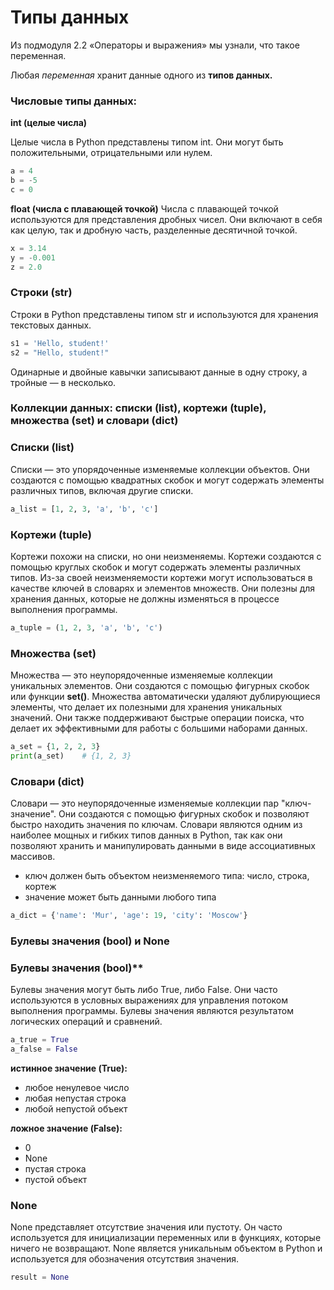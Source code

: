 # Типы данных 
Из подмодуля 2.2 «Операторы и выражения» мы узнали, что такое переменная.

Любая *переменная* хранит данные одного из **типов данных.** 

### Числовые типы данных:
**int (целые числа)**

Целые числа в Python представлены типом int. Они могут быть положительными, отрицательными или нулем.
```python
a = 4
b = -5
c = 0
```
**float (числа с плавающей точкой)**
Числа с плавающей точкой используются для представления дробных чисел. Они включают в себя как целую, так и дробную часть, разделенные десятичной точкой.
```python
x = 3.14
y = -0.001
z = 2.0
```
### Строки (str)
Строки в Python представлены типом str и используются для хранения текстовых данных. 
```python
s1 = 'Hello, student!'
s2 = "Hello, student!"
```
Одинарные и двойные кавычки записывают данные в одну строку, а тройные — в несколько.
### Коллекции данных: списки (list), кортежи (tuple), множества (set) и словари (dict)
### Списки (list)
Списки — это упорядоченные изменяемые коллекции объектов. Они создаются с помощью квадратных скобок и могут содержать элементы различных типов, включая другие списки.
 ```python
a_list = [1, 2, 3, 'a', 'b', 'c']
```
### Кортежи (tuple)
Кортежи похожи на списки, но они неизменяемы. Кортежи создаются с помощью круглых скобок и могут содержать элементы различных типов. Из-за своей неизменяемости кортежи могут использоваться в качестве ключей в словарях и элементов множеств. Они полезны для хранения данных, которые не должны изменяться в процессе выполнения программы.
```python
a_tuple = (1, 2, 3, 'a', 'b', 'c')
```
### Множества (set)
Множества — это неупорядоченные изменяемые коллекции уникальных элементов. Они создаются с помощью фигурных скобок или функции **set()**. Множества автоматически удаляют дублирующиеся элементы, что делает их полезными для хранения уникальных значений. Они также поддерживают быстрые операции поиска, что делает их эффективными для работы с большими наборами данных.
```python
a_set = {1, 2, 2, 3}
print(a_set)    # {1, 2, 3}
```
### Словари (dict)
Словари — это неупорядоченные изменяемые коллекции пар "ключ-значение". Они создаются с помощью фигурных скобок и позволяют быстро находить значения по ключам. Словари являются одним из наиболее мощных и гибких типов данных в Python, так как они позволяют хранить и манипулировать данными в виде ассоциативных массивов.
*	ключ должен быть объектом неизменяемого типа: число, строка, кортеж
*	значение может быть данными любого типа
```python
a_dict = {'name': 'Mur', 'age': 19, 'city': 'Moscow'}
```
### Булевы значения (bool) и None
### Булевы значения (bool)**
Булевы значения могут быть либо True, либо False. Они часто используются в условных выражениях для управления потоком выполнения программы. Булевы значения являются результатом логических операций и сравнений.
```python
a_true = True
a_false = False
```
**истинное значение (True):**
* любое ненулевое число
* любая непустая строка
* любой непустой объект

**ложное значение (False):**
* 0
* None
* пустая строка
* пустой объект
### None
None представляет отсутствие значения или пустоту. Он часто используется для инициализации переменных или в функциях, которые ничего не возвращают. None является уникальным объектом в Python и используется для обозначения отсутствия значения.
```python
result = None
```
